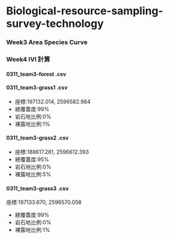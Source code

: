 # Biological-resource-sampling-survey-technology

### Week3 Area Species Curve

### Week4 IVI 計算

#### 0311_team3-forest .csv

#### 0311_team3-grass1 .csv

* 座標:197132.014, 2596582.984	
* 總覆蓋度:99%	
* 岩石地比例:0%	
* 裸露地比例:1%	

#### 0311_team3-grass2 .csv

* 座標:188617.281, 2596612.393	
* 總覆蓋度:95%	
* 岩石地比例:0%	
* 裸露地比例:5%	

#### 0311_team3-grass3 .csv

座標:197133.670, 2596570.058

* 總覆蓋度:99%
* 岩石地比例:0%
* 裸露地比例:1%


